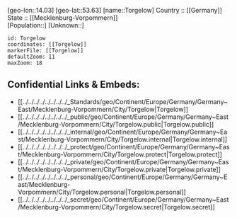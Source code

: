 ﻿---
location: [53.63,14.03] 
mapzoom: [7,12] 
mapmarker: city 
type: City
tags:
- geo/City


SpocWebEntityId: 34910
isDeleted: false
confidential: public

---
[geo-lon::14.03] 
[geo-lat::53.63] 
[name::Torgelow] 
Country :: [[Germany]]  
State :: [[Mecklenburg-Vorpommern]]  
[Population::] 
[Unknown::] 


```leaflet
id: Torgelow
coordinates: [[Torgelow]] 
markerFile: [[Torgelow]] 
defaultZoom: 11 
maxZoom: 18
```


## Confidential Links & Embeds: 
- [[../../../../../../../../_Standards/geo/Continent/Europe/Germany/Germany~East/Mecklenburg-Vorpommern/City/Torgelow|Torgelow]] 
- [[../../../../../../../../_public/geo/Continent/Europe/Germany/Germany~East/Mecklenburg-Vorpommern/City/Torgelow.public|Torgelow.public]] 
- [[../../../../../../../../_internal/geo/Continent/Europe/Germany/Germany~East/Mecklenburg-Vorpommern/City/Torgelow.internal|Torgelow.internal]] 
- [[../../../../../../../../_protect/geo/Continent/Europe/Germany/Germany~East/Mecklenburg-Vorpommern/City/Torgelow.protect|Torgelow.protect]] 
- [[../../../../../../../../_private/geo/Continent/Europe/Germany/Germany~East/Mecklenburg-Vorpommern/City/Torgelow.private|Torgelow.private]] 
- [[../../../../../../../../_personal/geo/Continent/Europe/Germany/Germany~East/Mecklenburg-Vorpommern/City/Torgelow.personal|Torgelow.personal]] 
- [[../../../../../../../../_secret/geo/Continent/Europe/Germany/Germany~East/Mecklenburg-Vorpommern/City/Torgelow.secret|Torgelow.secret]] 
